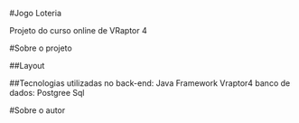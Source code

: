 #Jogo Loteria

Projeto do curso online de VRaptor 4

#Sobre o projeto


##Layout


##Tecnologias utilizadas no back-end:
Java
Framework Vraptor4
banco de dados: Postgree Sql

#Sobre o autor


